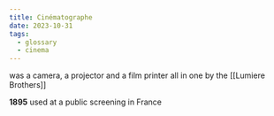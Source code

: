 ```yaml
---
title: Cinématographe
date: 2023-10-31
tags:
  - glossary
  - cinema
---
```

was a camera, a projector and a film printer all in one 
by the [[Lumiere Brothers]]

**1895** used at a public screening in France

